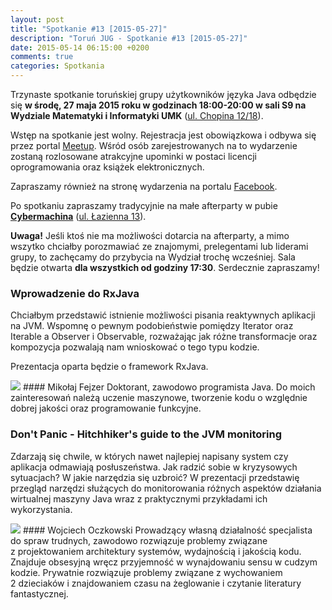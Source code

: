 ```yaml
---
layout: post
title: "Spotkanie #13 [2015-05-27]"
description: "Toruń JUG - Spotkanie #13 [2015-05-27]"
date: 2015-05-14 06:15:00 +0200
comments: true
categories: Spotkania
---
```

Trzynaste spotkanie toruńskiej grupy użytkowników języka Java odbędzie się **w&nbsp;środę, 27 maja 2015 roku w&nbsp;godzinach 18:00-20:00 w&nbsp;sali S9 na Wydziale Matematyki i&nbsp;Informatyki UMK** (<a href="https://www.google.pl/maps/place/Fryderyka+Chopina+12%2F18,+Toruń/" target="_blank"><span class="glyphicon glyphicon-map-marker"></span>ul. Chopina 12/18</a>).

Wstęp na spotkanie jest wolny. Rejestracja jest obowiązkowa i&nbsp;odbywa się przez portal <a href="http://www.meetup.com/Torun-JUG/events/222511915/" target="_blank">Meetup</a>. Wśród osób zarejestrowanych na to wydarzenie zostaną rozlosowane atrakcyjne upominki w&nbsp;postaci licencji oprogramowania oraz książek elektronicznych.

Zapraszamy również na stronę wydarzenia na portalu <a href="https://www.facebook.com/events/1593100447642402/" target="_blank">Facebook</a>.

Po spotkaniu zapraszamy tradycyjnie na małe afterparty w&nbsp;pubie <a href="https://www.facebook.com/Cybermachina" target="_blank"><strong>Cybermachina</strong></a> (<a href="https://www.google.pl/maps/place/Łazienna+13,+Toruń/" target="_blank"><span class="glyphicon glyphicon-map-marker"></span>ul. Łazienna 13</a>).

**Uwaga!** Jeśli ktoś nie ma możliwości dotarcia na afterparty, a&nbsp;mimo wszytko chciałby porozmawiać ze znajomymi, prelegentami lub liderami grupy, to zachęcamy do przybycia na Wydział trochę wcześniej. Sala będzie otwarta **dla wszystkich od godziny 17:30**. Serdecznie zapraszamy! <!-- more -->

### Wprowadzenie do RxJava
Chciałbym przedstawić istnienie możliwości pisania reaktywnych aplikacji na JVM. Wspomnę o&nbsp;pewnym podobieństwie pomiędzy Iterator oraz Iterable a&nbsp;Observer i&nbsp;Observable, rozważając jak różne transformacje oraz kompozycja pozwalają nam wnioskować o&nbsp;tego typu kodzie.

Prezentacja oparta będzie o&nbsp;framework RxJava.

<img class="no-border speaker-face" src="{{ root_url }}/images/speakers/fejzer-mikolaj.jpg" />
#### Mikołaj Fejzer
Doktorant, zawodowo programista Java. Do moich zainteresowań należą uczenie maszynowe, tworzenie kodu o&nbsp;względnie dobrej jakości oraz programowanie funkcyjne.

<span class="clearfix"></span>
### Don't Panic - Hitchhiker's guide to the JVM monitoring
Zdarzają się chwile, w&nbsp;których nawet najlepiej napisany system czy aplikacja odmawiają posłuszeństwa. Jak radzić sobie w&nbsp;kryzysowych sytuacjach? W&nbsp;jakie narzędzia się uzbroić? W&nbsp;prezentacji przedstawię przegląd narzędzi służących do monitorowania różnych aspektów działania wirtualnej maszyny Java wraz z&nbsp;praktycznymi przykładami ich wykorzystania.

<img class="no-border speaker-face" src="{{ root_url }}/images/speakers/oczkowski-wojciech.jpg" />
#### Wojciech Oczkowski
Prowadzący własną działalność specjalista do spraw trudnych, zawodowo rozwiązuje problemy związane z&nbsp;projektowaniem architektury systemów, wydajnością i&nbsp;jakością kodu. Znajduje obsesyjną wręcz przyjemność w&nbsp;wynajdowaniu sensu w&nbsp;cudzym kodzie. Prywatnie rozwiązuje problemy związane z&nbsp;wychowaniem 2&nbsp;dzieciaków i&nbsp;znajdowaniem czasu na żeglowanie i&nbsp;czytanie literatury fantastycznej.